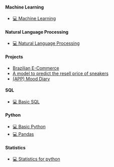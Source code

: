 
#### Machine Learning
* [💻 Machine Learning](https://github.com/hyuuunn/AI)

#### Natural Language Processing
* [💻 Natural Language Processing](https://github.com/hyuuunn/Natural-Language-Processing)

#### Projects
* [Brazilian E-Commerce](https://github.com/hyuuunn/Project/tree/main/1_project)
* [A model to predict the resell price of sneakers](https://github.com/hyuuunn/Project/tree/main/2_project)
* [(APP) Mood Diary](https://github.com/hyuuunn/Project/tree/main/0_project)
 
#### SQL
* [💻 Basic SQL](https://github.com/hyuuunn/SQL)
 
#### Python
* [💻 Basic Python](https://github.com/hyuuunn/Python)
* [💻 Pandas](https://github.com/hyuuunn/Pandas)

#### Statistics
* [💻 Statistics for python](https://github.com/hyuuunn/Statistics)

<!---
hyuuunn/hyuuunn is a ✨ special ✨ repository because its `README.md` (this file) appears on your GitHub profile.
You can click the Preview link to take a look at your changes.

<a href="https://github.com/corazzon/finance-data-analysis"><img src="https://cdn.inflearn.com/public/courses/326383/cover/4c038b06-8afa-4ae8-b14a-5ed22cfabce0/326383-eng.png" width=242></a>
<a href="http://bit.ly/inflearn-kaggle-survey-2020" style="float:left"><img src="https://cdn.inflearn.com/public/courses/326366/cover/972de19c-79c3-4f2f-a4d4-472f301127f9" width=242></a>
<a href="https://github.com/corazzon/cracking-the-pandas-cheat-sheet" style="float:left"><img src="https://cdn.inflearn.com/public/courses/324030/course_cover/159651c0-3994-463b-8ece-be3b4c52709c/pandas_bje.png" width=242></a>
<a href="https://bit.ly/inflearn-nlp-tutorial" style="float:left"><img src="https://cdn.inflearn.com/wp-content/uploads/review_analysis.jpg" width=242></a>
<a href="https://programmers.co.kr/learn/courses/21"><img src="https://s3.ap-northeast-2.amazonaws.com/grepp-cloudfront/programmers_imgs/learn/thumb-course-datascience.jpg" width=242></a>

Here are some ideas to get you started:

- 👋 Hi, I’m @hyuuunn
- 👀 I’m interested in ...
- 🔭 I’m currently working on ...
- 🌱 I’m currently learning ...
- 💞️👯 I’m looking to collaborate on ...
- 🤔 I’m looking for help with ...
- 📫 How to reach me ...00
- 💬 Ask me about ...
- 😄 Pronouns: ...
- ⚡ Fun fact: ...
📋📊📚📑💻⚡️🐍📈🌤🌦🌱
--->
